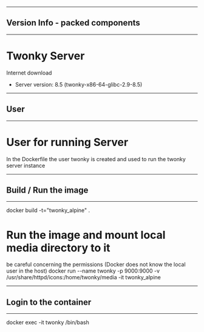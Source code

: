 -----------------------------------------------
## Version Info - packed components
-----------------------------------------------
# Twonky Server
Internet download 
* Server version: 8.5 (twonky-x86-64-glibc-2.9-8.5) 

----------------------------------
## User
----------------------------------
# User for running Server
In the Dockerfile the user twonky is created and used to run the twonky server instance

--------------------------------
## Build / Run the image
--------------------------------
docker build -t="twonky_alpine" .

# Run the image and mount local media directory to it
be careful concerning the permissions (Docker does not know the local user in the host)
docker run --name twonky -p 9000:9000 -v /usr/share/httpd/icons:/home/twonky/media -it twonky_alpine

--------------------------------
## Login to the container
--------------------------------
docker exec -it twonky /bin/bash

